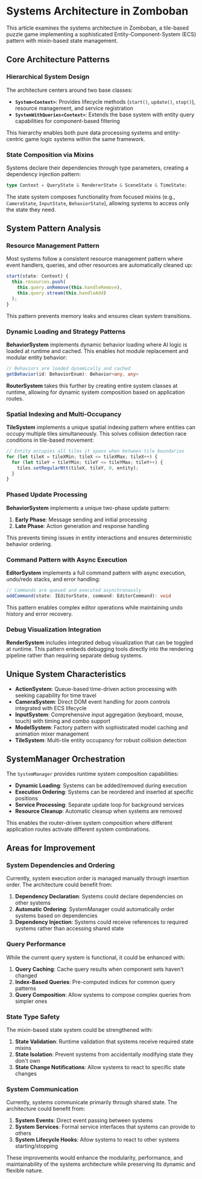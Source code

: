 # Systems Architecture in Zomboban

This article examines the systems architecture in Zomboban, a tile-based puzzle game implementing a sophisticated Entity-Component-System (ECS) pattern with mixin-based state management.

## Core Architecture Patterns

### Hierarchical System Design

The architecture centers around two base classes:

- **`System<Context>`**: Provides lifecycle methods (`start()`, `update()`, `stop()`), resource management, and service registration
- **`SystemWithQueries<Context>`**: Extends the base system with entity query capabilities for component-based filtering

This hierarchy enables both pure data processing systems and entity-centric game logic systems within the same framework.

### State Composition via Mixins

Systems declare their dependencies through type parameters, creating a dependency injection pattern:

```typescript
type Context = QueryState & RendererState & SceneState & TimeState;
```

The state system composes functionality from focused mixins (e.g., `CameraState`, `InputState`, `BehaviorState`), allowing systems to access only the state they need.

## System Pattern Analysis

### Resource Management Pattern

Most systems follow a consistent resource management pattern where event handlers, queries, and other resources are automatically cleaned up:

```typescript
start(state: Context) {
  this.resources.push(
    this.query.onRemove(this.handleRemove),
    this.query.stream(this.handleAdd)
  );
}
```

This pattern prevents memory leaks and ensures clean system transitions.

### Dynamic Loading and Strategy Patterns

**BehaviorSystem** implements dynamic behavior loading where AI logic is loaded at runtime and cached. This enables hot module replacement and modular entity behavior:

```typescript
// Behaviors are loaded dynamically and cached
getBehavior(id: BehaviorEnum): Behavior<any, any>
```

**RouterSystem** takes this further by creating entire system classes at runtime, allowing for dynamic system composition based on application routes.

### Spatial Indexing and Multi-Occupancy

**TileSystem** implements a unique spatial indexing pattern where entities can occupy multiple tiles simultaneously. This solves collision detection race conditions in tile-based movement:

```typescript
// Entity occupies all tiles it spans when between tile boundaries
for (let tileX = tileXMin; tileX <= tileXMax; tileX++) {
  for (let tileY = tileYMin; tileY <= tileYMax; tileY++) {
    tiles.setRegularNtt(tileX, tileY, 0, entity);
  }
}
```

### Phased Update Processing

**BehaviorSystem** implements a unique two-phase update pattern:
1. **Early Phase**: Message sending and initial processing
2. **Late Phase**: Action generation and response handling

This prevents timing issues in entity interactions and ensures deterministic behavior ordering.

### Command Pattern with Async Execution

**EditorSystem** implements a full command pattern with async execution, undo/redo stacks, and error handling:

```typescript
// Commands are queued and executed asynchronously
addCommand(state: IEditorState, command: EditorCommand): void
```

This pattern enables complex editor operations while maintaining undo history and error recovery.

### Debug Visualization Integration

**RenderSystem** includes integrated debug visualization that can be toggled at runtime. This pattern embeds debugging tools directly into the rendering pipeline rather than requiring separate debug systems.

## Unique System Characteristics

- **ActionSystem**: Queue-based time-driven action processing with seeking capability for time travel
- **CameraSystem**: Direct DOM event handling for zoom controls integrated with ECS lifecycle
- **InputSystem**: Comprehensive input aggregation (keyboard, mouse, touch) with timing and combo support
- **ModelSystem**: Factory pattern with sophisticated model caching and animation mixer management
- **TileSystem**: Multi-tile entity occupancy for robust collision detection

## SystemManager Orchestration

The `SystemManager` provides runtime system composition capabilities:

- **Dynamic Loading**: Systems can be added/removed during execution
- **Execution Ordering**: Systems can be reordered and inserted at specific positions  
- **Service Processing**: Separate update loop for background services
- **Resource Cleanup**: Automatic cleanup when systems are removed

This enables the router-driven system composition where different application routes activate different system combinations.

## Areas for Improvement

### System Dependencies and Ordering

Currently, system execution order is managed manually through insertion order. The architecture could benefit from:

1. **Dependency Declaration**: Systems could declare dependencies on other systems
2. **Automatic Ordering**: SystemManager could automatically order systems based on dependencies
3. **Dependency Injection**: Systems could receive references to required systems rather than accessing shared state

### Query Performance

While the current query system is functional, it could be enhanced with:

1. **Query Caching**: Cache query results when component sets haven't changed
2. **Index-Based Queries**: Pre-computed indices for common query patterns
3. **Query Composition**: Allow systems to compose complex queries from simpler ones

### State Type Safety

The mixin-based state system could be strengthened with:

1. **State Validation**: Runtime validation that systems receive required state mixins
2. **State Isolation**: Prevent systems from accidentally modifying state they don't own
3. **State Change Notifications**: Allow systems to react to specific state changes

### System Communication

Currently, systems communicate primarily through shared state. The architecture could benefit from:

1. **System Events**: Direct event passing between systems
2. **System Services**: Formal service interfaces that systems can provide to others
3. **System Lifecycle Hooks**: Allow systems to react to other systems starting/stopping

These improvements would enhance the modularity, performance, and maintainability of the systems architecture while preserving its dynamic and flexible nature.